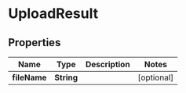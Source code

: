 
# UploadResult

## Properties
Name | Type | Description | Notes
------------ | ------------- | ------------- | -------------
**fileName** | **String** |  |  [optional]



